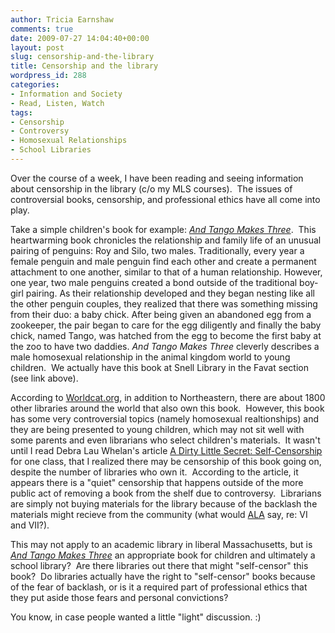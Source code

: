 ```yaml
---
author: Tricia Earnshaw
comments: true
date: 2009-07-27 14:04:40+00:00
layout: post
slug: censorship-and-the-library
title: Censorship and the library
wordpress_id: 288
categories:
- Information and Society
- Read, Listen, Watch
tags:
- Censorship
- Controversy
- Homosexual Relationships
- School Libraries
---
```


Over the course of a week, I have been reading and seeing information about censorship in the library (c/o my MLS courses).  The issues of controversial books, censorship, and professional ethics have all come into play.

Take a simple children's book for example: [_And Tango Makes Three_](http://nucat.lib.neu.edu/search/t?SEARCH=and+tango+makes+three&searchscope=13&submit=Search).  This heartwarming book chronicles the relationship and family life of an unusual pairing of penguins: Roy and Silo, two males. Traditionally, every year a female penguin and male penguin find each other and create a permanent attachment to one another, similar to that of a human relationship. However, one year, two male penguins created a bond outside of the traditional boy-girl pairing. As their relationship developed and they began nesting like all the other penguin couples, they realized that there was something missing from their duo: a baby chick. After being given an abandoned egg from a zookeeper, the pair began to care for the egg diligently and finally the baby chick, named Tango, was hatched from the egg to become the first baby at the zoo to have two daddies. _And Tango Makes Three_ cleverly describes a male homosexual relationship in the animal kingdom world to young children.  We actually have this book at Snell Library in the Favat section (see link above).

According to [Worldcat.org](http://www.worldcat.org/oclc/55518633&referer=brief_results), in addition to Northeastern, there are about 1800 other libraries around the world that also own this book.  However, this book has some very controversial topics (namely homosexual realtionships) and they are being presented to young children, which may not sit well with some parents and even librarians who select children's materials.  It wasn't until I read Debra Lau Whelan's article [A Dirty Little Secret: Self-Censorship](http://www.schoollibraryjournal.com/article/CA6632974.html) for one class, that I realized there may be censorship of this book going on, despite the number of libraries who own it.  According to the article, it appears there is a "quiet" censorship that happens outside of the more public act of removing a book from the shelf due to controversy.  Librarians are simply not buying materials for the library because of the backlash the materials might recieve from the community (what would [ALA](http://www.ala.org/ala/aboutala/offices/oif/statementspols/codeofethics/codeethics.cfm) say, re: VI and VII?).

This may not apply to an academic library in liberal Massachusetts, but is _[And Tango Makes Three](http://nucat.lib.neu.edu/search/t?SEARCH=and+tango+makes+three&searchscope=13&submit=Search)_ an appropriate book for children and ultimately a school library?  Are there libraries out there that might "self-censor" this book?  Do libraries actually have the right to "self-censor" books because of the fear of backlash, or is it a required part of professional ethics that they put aside those fears and personal convictions?

You know, in case people wanted a little "light" discussion. :)
